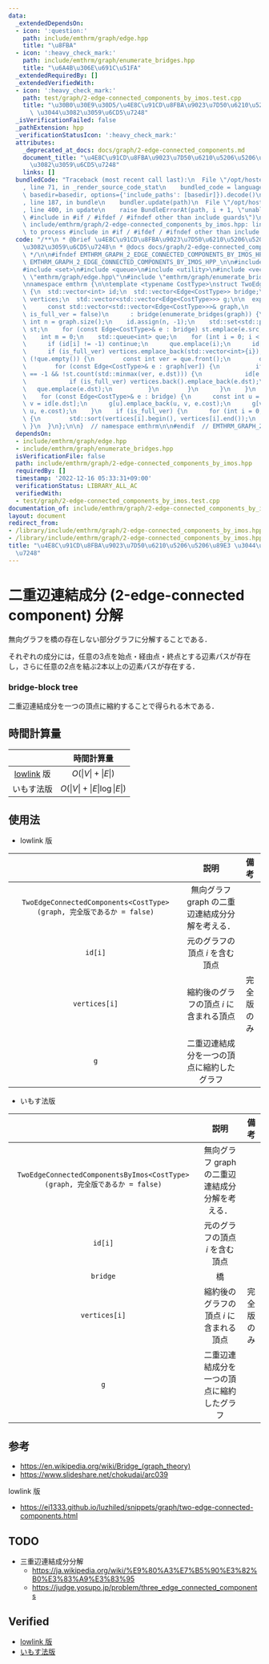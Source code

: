 ```yaml
---
data:
  _extendedDependsOn:
  - icon: ':question:'
    path: include/emthrm/graph/edge.hpp
    title: "\u8FBA"
  - icon: ':heavy_check_mark:'
    path: include/emthrm/graph/enumerate_bridges.hpp
    title: "\u6A4B\u306E\u691C\u51FA"
  _extendedRequiredBy: []
  _extendedVerifiedWith:
  - icon: ':heavy_check_mark:'
    path: test/graph/2-edge-connected_components_by_imos.test.cpp
    title: "\u30B0\u30E9\u30D5/\u4E8C\u91CD\u8FBA\u9023\u7D50\u6210\u5206\u5206\u89E3\
      \ \u3044\u3082\u3059\u6CD5\u7248"
  _isVerificationFailed: false
  _pathExtension: hpp
  _verificationStatusIcon: ':heavy_check_mark:'
  attributes:
    _deprecated_at_docs: docs/graph/2-edge-connected_components.md
    document_title: "\u4E8C\u91CD\u8FBA\u9023\u7D50\u6210\u5206\u5206\u89E3 \u3044\
      \u3082\u3059\u6CD5\u7248"
    links: []
  bundledCode: "Traceback (most recent call last):\n  File \"/opt/hostedtoolcache/Python/3.9.16/x64/lib/python3.9/site-packages/onlinejudge_verify/documentation/build.py\"\
    , line 71, in _render_source_code_stat\n    bundled_code = language.bundle(stat.path,\
    \ basedir=basedir, options={'include_paths': [basedir]}).decode()\n  File \"/opt/hostedtoolcache/Python/3.9.16/x64/lib/python3.9/site-packages/onlinejudge_verify/languages/cplusplus.py\"\
    , line 187, in bundle\n    bundler.update(path)\n  File \"/opt/hostedtoolcache/Python/3.9.16/x64/lib/python3.9/site-packages/onlinejudge_verify/languages/cplusplus_bundle.py\"\
    , line 400, in update\n    raise BundleErrorAt(path, i + 1, \"unable to process\
    \ #include in #if / #ifdef / #ifndef other than include guards\")\nonlinejudge_verify.languages.cplusplus_bundle.BundleErrorAt:\
    \ include/emthrm/graph/2-edge-connected_components_by_imos.hpp: line 15: unable\
    \ to process #include in #if / #ifdef / #ifndef other than include guards\n"
  code: "/**\n * @brief \u4E8C\u91CD\u8FBA\u9023\u7D50\u6210\u5206\u5206\u89E3 \u3044\
    \u3082\u3059\u6CD5\u7248\n * @docs docs/graph/2-edge-connected_components.md\n\
    \ */\n\n#ifndef EMTHRM_GRAPH_2_EDGE_CONNECTED_COMPONENTS_BY_IMOS_HPP_\n#define\
    \ EMTHRM_GRAPH_2_EDGE_CONNECTED_COMPONENTS_BY_IMOS_HPP_\n\n#include <algorithm>\n\
    #include <set>\n#include <queue>\n#include <utility>\n#include <vector>\n\n#include\
    \ \"emthrm/graph/edge.hpp\"\n#include \"emthrm/graph/enumerate_bridges.hpp\"\n\
    \nnamespace emthrm {\n\ntemplate <typename CostType>\nstruct TwoEdgeConnectedComponentsByImos\
    \ {\n  std::vector<int> id;\n  std::vector<Edge<CostType>> bridge;\n  std::vector<std::vector<int>>\
    \ vertices;\n  std::vector<std::vector<Edge<CostType>>> g;\n\n  explicit TwoEdgeConnectedComponentsByImos(\n\
    \      const std::vector<std::vector<Edge<CostType>>>& graph,\n      const bool\
    \ is_full_ver = false)\n      : bridge(enumerate_bridges(graph)) {\n    const\
    \ int n = graph.size();\n    id.assign(n, -1);\n    std::set<std::pair<int, int>>\
    \ st;\n    for (const Edge<CostType>& e : bridge) st.emplace(e.src, e.dst);\n\
    \    int m = 0;\n    std::queue<int> que;\n    for (int i = 0; i < n; ++i) {\n\
    \      if (id[i] != -1) continue;\n      que.emplace(i);\n      id[i] = m++;\n\
    \      if (is_full_ver) vertices.emplace_back(std::vector<int>{i});\n      while\
    \ (!que.empty()) {\n        const int ver = que.front();\n        que.pop();\n\
    \        for (const Edge<CostType>& e : graph[ver]) {\n          if (id[e.dst]\
    \ == -1 && !st.count(std::minmax(ver, e.dst))) {\n            id[e.dst] = id[i];\n\
    \            if (is_full_ver) vertices.back().emplace_back(e.dst);\n         \
    \   que.emplace(e.dst);\n          }\n        }\n      }\n    }\n    g.resize(m);\n\
    \    for (const Edge<CostType>& e : bridge) {\n      const int u = id[e.src],\
    \ v = id[e.dst];\n      g[u].emplace_back(u, v, e.cost);\n      g[v].emplace_back(v,\
    \ u, e.cost);\n    }\n    if (is_full_ver) {\n      for (int i = 0; i < m; ++i)\
    \ {\n        std::sort(vertices[i].begin(), vertices[i].end());\n      }\n   \
    \ }\n  }\n};\n\n}  // namespace emthrm\n\n#endif  // EMTHRM_GRAPH_2_EDGE_CONNECTED_COMPONENTS_BY_IMOS_HPP_\n"
  dependsOn:
  - include/emthrm/graph/edge.hpp
  - include/emthrm/graph/enumerate_bridges.hpp
  isVerificationFile: false
  path: include/emthrm/graph/2-edge-connected_components_by_imos.hpp
  requiredBy: []
  timestamp: '2022-12-16 05:33:31+09:00'
  verificationStatus: LIBRARY_ALL_AC
  verifiedWith:
  - test/graph/2-edge-connected_components_by_imos.test.cpp
documentation_of: include/emthrm/graph/2-edge-connected_components_by_imos.hpp
layout: document
redirect_from:
- /library/include/emthrm/graph/2-edge-connected_components_by_imos.hpp
- /library/include/emthrm/graph/2-edge-connected_components_by_imos.hpp.html
title: "\u4E8C\u91CD\u8FBA\u9023\u7D50\u6210\u5206\u5206\u89E3 \u3044\u3082\u3059\u6CD5\
  \u7248"
---
```

# 二重辺連結成分 (2-edge-connected component) 分解

無向グラフを橋の存在しない部分グラフに分解することである．

それぞれの成分には，任意の3点を始点・経由点・終点とする辺素パスが存在し，さらに任意の2点を結ぶ2本以上の辺素パスが存在する．


### bridge-block tree

二重辺連結成分を一つの頂点に縮約することで得られる木である．


## 時間計算量

||時間計算量|
|:--:|:--:|
|[lowlink](lowlink.md) 版|$O(\lvert V \rvert + \lvert E \rvert)$|
|いもす法版|$O(\lvert V \rvert + \lvert E \rvert \log{\lvert E \rvert})$|


## 使用法

- lowlink 版

||説明|備考|
|:--:|:--:|:--:|
|`TwoEdgeConnectedComponents<CostType>(graph, 完全版であるか = false)`|無向グラフ $\mathrm{graph}$ の二重辺連結成分分解を考える．|
|`id[i]`|元のグラフの頂点 $i$ を含む頂点||
|`vertices[i]`|縮約後のグラフの頂点 $i$ に含まれる頂点|完全版のみ|
|`g`|二重辺連結成分を一つの頂点に縮約したグラフ||

- いもす法版

||説明|備考|
|:--:|:--:|:--:|
|`TwoEdgeConnectedComponentsByImos<CostType>(graph, 完全版であるか = false)`|無向グラフ $\mathrm{graph}$ の二重辺連結成分分解を考える．||
|`id[i]`|元のグラフの頂点 $i$ を含む頂点||
|`bridge`|橋||
|`vertices[i]`|縮約後のグラフの頂点 $i$ に含まれる頂点|完全版のみ|
|`g`|二重辺連結成分を一つの頂点に縮約したグラフ||


## 参考

- https://en.wikipedia.org/wiki/Bridge_(graph_theory)
- https://www.slideshare.net/chokudai/arc039

lowlink 版
- https://ei1333.github.io/luzhiled/snippets/graph/two-edge-connected-components.html


## TODO

- 三重辺連結成分分解
  - https://ja.wikipedia.org/wiki/%E9%80%A3%E7%B5%90%E3%82%B0%E3%83%A9%E3%83%95
  - https://judge.yosupo.jp/problem/three_edge_connected_components


## Verified

- [lowlink 版](https://atcoder.jp/contests/arc039/submissions/9288123)
- [いもす法版](https://judge.yosupo.jp/submission/5729)
